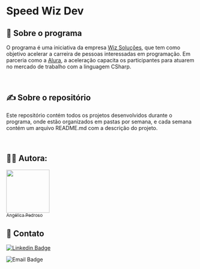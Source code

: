 # Speed Wiz Dev

## 🧡 Sobre o programa

O programa é uma iniciativa da empresa [Wiz Soluções](https://wizsolucoes.com.br/), que tem como objetivo acelerar a carreira de pessoas interessadas em programação. Em parceria como a [Alura](https://www.alura.com.br/), a aceleração capacita os participantes para atuarem no mercado de trabalho com a linguagem CSharp.

</br>

## ✍ Sobre o repositório

Este repositório contém todos os projetos desenvolvidos durante o programa, onde estão organizados em pastas por semana, e cada semana contém um arquivo README.md com a descrição do projeto.

</br>

## 👩‍💻 Autora:

[<img src="https://avatars.githubusercontent.com/u/89040425?v=4" width=115><br><sub>Angélica Pedroso</sub>](https://github.com/angelicapedroso)

## 📧 Contato

[![Linkedin Badge](https://img.shields.io/badge/-Angélica-blue?style=flat-square&logo=Linkedin&logoColor=white&link=https://www.linkedin.com/in/angelica-pedroso/)](https://www.linkedin.com/in/angelicapedroso/)

![Email Badge](https://img.shields.io/badge/-Email-red?style=flat-square&logo=Gmail&logoColor=white&link=mailto:contatoangelicapedroso@gmail.com)

